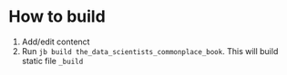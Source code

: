 # How to build

1. Add/edit contenct
2. Run `jb build the_data_scientists_commonplace_book`. This will build static file `_build`